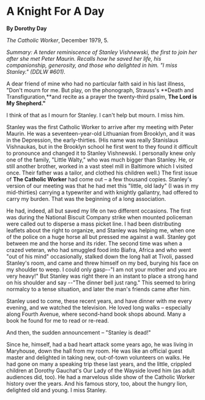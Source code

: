 A Knight For A Day
==================

**By Dorothy Day**

*The Catholic Worker*, December 1979, 5.

*Summary: A tender reminiscence of Stanley Vishnewski, the first to join
her after she met Peter Maurin. Recalls how he saved her life, his
companionship, generosity, and those who delighted in him. "I miss
Stanley." (DDLW \#601).*

A dear friend of mine who had no particular faith said in his last
illness, "Don't mourn for me. But play, on the phonograph, Strauss's
**Death and Transfiguration,**and recite as a prayer the twenty-third
psalm, **The Lord is My Shepherd."**

I think of that as I mourn for Stanley. I can't help but mourn. I miss
him.

Stanley was the first Catholic Worker to arrive after my meeting with
Peter Maurin. He was a seventeen-year-old Lithuanian from Brooklyn, and
it was in the Depression, the early-thirties. (His name was really
Stanislaus Vishnaukas, but in the Brooklyn school he first went to they
found it difficult to pronounce and changed it to Stanley Vishnewski. I
personally knew only one of the family, "Little Walty," who was much
bigger than Stanley. He, or still another brother, worked in a vast
steel mill in Baltimore which I visited once. Their father was a tailor,
and clothed his children well.) The first issue of **The Catholic
Worker** had come out – a few thousand copies. Stanley's version of our
meeting was that he had met this "little, old lady" (I was in my
mid-thirties) carrying a typewriter and with knightly gallantry, had
offered to carry my burden. That was the beginning of a long
association.

He had, indeed, all but saved my life on two different occasions. The
first was during the National Biscuit Company strike when mounted
policeman were called out to disperse a mass picket line. I had been
distributing leaflets about the right to organize, and Stanley was
helping me, when one of the police on a huge horse all but pressed me
against a wall. Stanley got between me and the horse and its rider. The
second time was when a crazed veteran, who had smuggled food into
Biafra, Africa and who went "out of his mind" occasionally, stalked down
the long hall at Tivoli, passed Stanley's room, and came and threw
himself on my bed, burying his face on my shoulder to weep. I could only
gasp--"I am not your mother and you are very heavy!" But Stanley was
right there in an instant to place a strong hand on his shoulder and say
--"The dinner bell just rang." This seemed to bring normalcy to a tense
situation, and later the man's friends came after him.

Stanley used to come, these recent years, and have dinner with me every
evening, and we watched the television. He loved long walks – especially
along Fourth Avenue, where second-hand book shops abound. Many a book he
found for me to read or re-read.

And then, the sudden announcement – "Stanley is dead!"

Since he, himself, had a bad heart attack some years ago, he was living
in Maryhouse, down the hall from my room. He was like an official guest
master and delighted in taking new, out-of-town volunteers on walks. He
had gone on many a speaking trip these last years, and the little,
crippled children at Dorothy Gauchat's Our Lady of the Wayside loved him
(as adult audiences did, too). He had a marvelous slide show of the
Catholic Worker history over the years. And his famous story, too, about
the hungry lion, delighted old and young. I miss Stanley.
